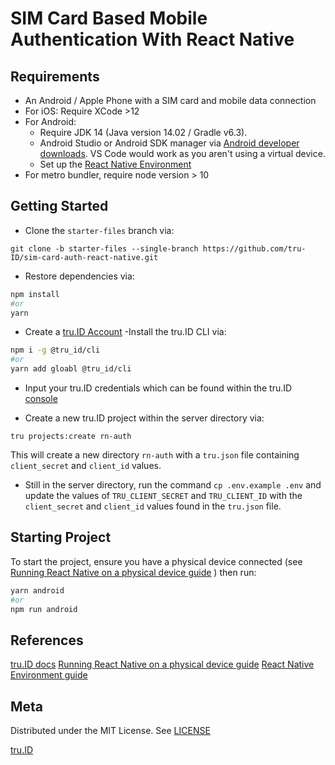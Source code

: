 # SIM Card Based Mobile Authentication With React Native

## Requirements

- An Android / Apple Phone with a SIM card and mobile data connection
- For iOS: Require XCode >12
- For Android:
  - Require JDK 14 (Java version 14.02 / Gradle v6.3).
  - Android Studio or Android SDK manager via [Android developer downloads](https://developer.android.com/studio). VS Code would work as you aren't using a virtual device.
  - Set up the [React Native Environment](https://reactnative.dev/docs/environment-setup)
- For metro bundler, require node version > 10

## Getting Started

- Clone the `starter-files` branch via:

```
git clone -b starter-files --single-branch https://github.com/tru-ID/sim-card-auth-react-native.git
```

- Restore dependencies via:

```bash
npm install
#or
yarn
```

- Create a [tru.ID Account](https://tru.id)
  -Install the tru.ID CLI via:

```bash
npm i -g @tru_id/cli
#or
yarn add gloabl @tru_id/cli
```

- Input your tru.ID credentials which can be found within the tru.ID [console](https://developer.tru.id/console)

- Create a new tru.ID project within the server directory via:

```
tru projects:create rn-auth
```

This will create a new directory `rn-auth` with a `tru.json` file containing `client_secret` and `client_id` values.

- Still in the server directory, run the command `cp .env.example .env` and update the values of `TRU_CLIENT_SECRET` and `TRU_CLIENT_ID` with the `client_secret` and `client_id` values found in the `tru.json` file.

## Starting Project

To start the project, ensure you have a physical device connected (see [Running React Native on a physical device guide](https://reactnative.dev/docs/running-on-device) ) then run:

```bash
yarn android
#or
npm run android
```

## References

[tru.ID docs](https://developer.tru.id/docs)
[Running React Native on a physical device guide](https://reactnative.dev/docs/running-on-device)
[React Native Environment guide](https://reactnative.dev/docs/environment-setup)

## Meta

Distributed under the MIT License. See [LICENSE](https://github.com/tru-ID/sim-card-auth-react-native/blob/main/LICENSE.md)

[tru.ID](https://tru.id)
